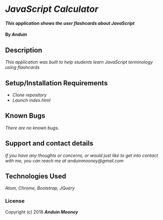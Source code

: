 # _JavaScript Calculator_

#### _This application shows the user flashcards about JavaScript_

#### By _**Anduin**_

## Description

_This application was built to help students learn JavaScript terminology using flashcards_

## Setup/Installation Requirements

* _Clone repository_
* _Launch index.html_

## Known Bugs

_There are no known bugs._

## Support and contact details

_If you have any thoughts or concerns, or would just like to get into contact with me, you can reach me at anduinmooney@gmail.com_

## Technologies Used

_Atom, Chrome, Bootstrap, JQuery_

### License


Copyright (c) 2018 **_Anduin Mooney_**
